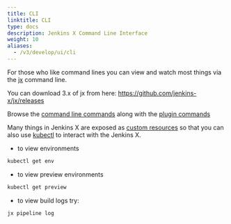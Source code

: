 ```yaml
---
title: CLI
linktitle: CLI
type: docs
description: Jenkins X Command Line Interface
weight: 10
aliases:
  - /v3/develop/ui/cli
---
```


For those who like command lines you can view and watch most things via the [jx](/v3/guides/jx3/) command line.

You can download 3.x of jx from here: https://github.com/jenkins-x/jx/releases

Browse the [command line commands](https://github.com/jenkins-x/jx/blob/main/docs/cmd/jx.md) along with the [plugin commands](https://github.com/jenkins-x/jx#plugins) 

Many things in Jenkins X are exposed as [custom resources](https://kubernetes.io/docs/concepts/extend-kubernetes/api-extension/custom-resources/) so that you can also use [kubectl](https://kubernetes.io/docs/tasks/tools/install-kubectl/) to interact with the Jenkins X.

* to view environments

```bash
kubectl get env
```

* to view preview environments

```bash
kubectl get preview
```

* to view build logs try:

``` bash
jx pipeline log
```
